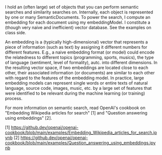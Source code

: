 I hold an (often large) set of objects that you can perform semantic searches and similarity searches on. Internally, each object is represented by one or many SemanticDocuments. To power the search, I compute an embedding for each document using my embeddingModel. I constitute a (though very naive and inefficient) vector database. See the examples on class side.

An embedding is a (typically high-dimensional) vector that represents a piece of information (such as text) by assigning it different numbers for different features. E.g., a naive embedding format (or model) could encode the relatedness to different topics (programming, sports, musics), the type of language (sentiment, level of formality), autc. into different dimensions. In the resulting vector space, if two embeddings are located close to each other, their associated information (or documents) are similar to each other with regard to the features of the embedding model. In practice, large embedding models can represent single words or entire texts of natural language, source code, images, music, etc. by a large set of features that were identified to be relevant during the machine learning (or training) process.

For more information on semantic search, read OpenAI's cookbook on "Embedding Wikipedia articles for search" [1] and "Question answering using embeddings" [2].

[1] https://github.dev/openai/openai-cookbook/blob/main/examples/Embedding_Wikipedia_articles_for_search.ipynb
[2] https://github.dev/openai/openai-cookbook/blob/main/examples/Question_answering_using_embeddings.ipynb